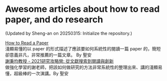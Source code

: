 # Awesome articles about how to read paper, and do research
(Updated by Sheng-an on 20250315: Initialize the repository.)

[How to Read a Paper](https://web.stanford.edu/class/ee384m/Handouts/HowtoReadPaper.pdf)  
淺顯易懂的以 paper 的形式描述了應該要如何系統性的閱讀一篇 paper 的，簡短卻意義非凡，非常推薦的一篇文章。 By 聖安  
[謝秉均教授 - 2021研究攻略營: 從文獻搜索到閱讀與創新](https://www.youtube.com/watch?v=P7AoHd2nC8g&t=331s&ab_channel=NYCUOCW)  
做強化學習的謝老師，把該如何做研究的方法非常系統性的整理出來、講的淺顯易懂，超級棒的一次演講。By 聖安  